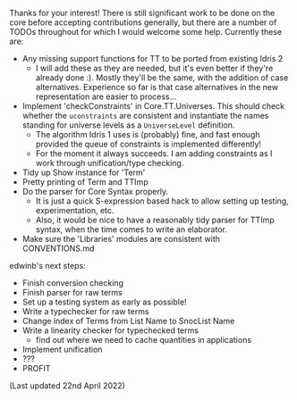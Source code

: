 Thanks for your interest! There is still significant work to be done on the
core before accepting contributions generally, but there are a number of
TODOs throughout for which I would welcome some help. Currently these are:

* Any missing support functions for TT to be ported from existing Idris 2
    - I will add these as they are needed, but it's even better if they're
      already done :). Mostly they'll be the same, with the addition of
      case alternatives. Experience so far is that case alternatives in the
      new representation are easier to process...
* Implement 'checkConstraints' in Core.TT.Universes. This should check
  whether the `uconstraints` are consistent and instantiate the names standing
  for universe levels as a `UniverseLevel` definition.
    - The algorithm Idris 1 uses is (probably) fine, and fast enough provided
      the queue of constraints is implemented differently!
    - For the moment it always succeeds. I am adding constraints as I work
      through unification/type checking.
* Tidy up Show instance for 'Term'
* Pretty printing of Term and TTImp
* Do the parser for Core Syntax properly.
    - It is just a quick S-expression based hack to allow setting up testing,
      experimentation, etc.
    - Also, it would be nice to have a reasonably tidy parser for TTImp syntax,
      when the time comes to write an elaborator.
* Make sure the 'Libraries' modules are consistent with CONVENTIONS.md

edwinb's next steps:

* Finish conversion checking
* Finish parser for raw terms
* Set up a testing system as early as possible!
* Write a typechecker for raw terms
* Change index of Terms from List Name to SnocList Name
* Write a linearity checker for typechecked terms
  - find out where we need to cache quantities in applications
* Implement unification
* ???
* PROFIT

(Last updated 22nd April 2022)
